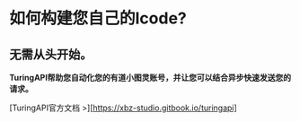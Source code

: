 # 如何构建您自己的Icode?

## 无需从头开始。

**TuringAPI帮助您自动化您的有道小图灵账号，并让您可以结合异步快速发送您的请求。**

[TuringAPI官方文档 >][https://xbz-studio.gitbook.io/turingapi]
